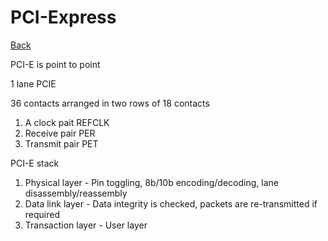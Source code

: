 # PCI-Express 

[Back](../index.md#pcie)

PCI-E is point to point

1 lane PCIE

36 contacts arranged in two rows of 18 contacts

1. A clock pait REFCLK
2. Receive pair PER
3. Transmit pair PET

PCI-E stack

1. Physical layer - Pin toggling, 8b/10b encoding/decoding, lane disassembly/reassembly
2. Data link layer - Data integrity is checked, packets are re-transmitted if required
3. Transaction layer - User layer

